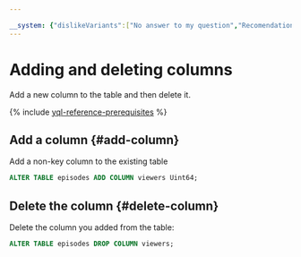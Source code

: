 ```yaml
---

__system: {"dislikeVariants":["No answer to my question","Recomendations didn't help","The content doesn't match title","Other"]}
---
```

# Adding and deleting columns

Add a new column to the table and then delete it.

{% include [yql-reference-prerequisites](../../_includes/yql_tutorial_prerequisites.md) %}

## Add a column {#add-column}

Add a non-key column to the existing table

```sql
ALTER TABLE episodes ADD COLUMN viewers Uint64;
```

## Delete the column {#delete-column}

Delete the column you added from the table:

```sql
ALTER TABLE episodes DROP COLUMN viewers;
```

